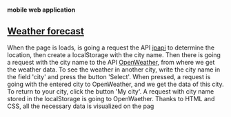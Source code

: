 #### mobile web application

## [Weather forecast](https://roman-mid.github.io/weather/)
When the page is loads, is going a request the API [ipapi](https://ipapi.co/#api) to determine the location, then create a localStorage with the city name. Then there is going a request with the city name to the API [OpenWeather](https://openweathermap.org), from where we get the weather data.
To see the weather in another city, write the city name in the field 'city' and press the button 'Select'. When pressed, a request is going with the entered city to OpenWeather, and we get the data of this city. To return to your city, click the button 'My city'. A request with city name stored in the localStorage is going to OpenWaether. 
Thanks to HTML and CSS, all the necessary data is visualized on the pag
